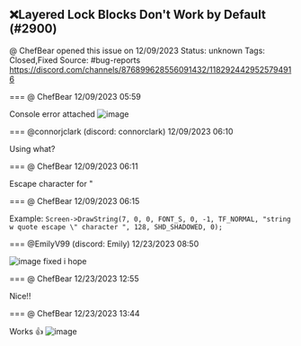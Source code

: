 ## ❌Layered Lock Blocks Don't Work by Default (#2900)
@ ChefBear opened this issue on 12/09/2023
Status: unknown
Tags: Closed,Fixed
Source: #bug-reports https://discord.com/channels/876899628556091432/1182924429525794916


=== @ ChefBear 12/09/2023 05:59

Console error attached
![image](https://cdn.discordapp.com/attachments/1182924429525794916/1182924429672579152/image.png?ex=65ebfab9&is=65d985b9&hm=a040cef361d9f9bce5a147aafd851c7cac8f2e3ea23ba58bc457506a23af57c7&)

=== @connorjclark (discord: connorclark) 12/09/2023 06:10

Using what?

=== @ ChefBear 12/09/2023 06:11

Escape character for "

=== @ ChefBear 12/09/2023 06:15

Example: `Screen->DrawString(7, 0, 0, FONT_S, 0, -1, TF_NORMAL, "string w quote escape \" character ", 128, SHD_SHADOWED, 0);`

=== @EmilyV99 (discord: Emily) 12/23/2023 08:50


![image](https://cdn.discordapp.com/attachments/1182924429525794916/1188040965269749850/image.png?ex=65ec22de&is=65d9adde&hm=fb86753c13941cb6475bd1571c1436a3bc2a8d47702d94099069e7534e2e4a9e&)
fixed
i hope

=== @ ChefBear 12/23/2023 12:55

Nice!!

=== @ ChefBear 12/23/2023 13:44

Works 👍
![image](https://cdn.discordapp.com/attachments/1182924429525794916/1188114905459589213/image.png?ex=65ec67bb&is=65d9f2bb&hm=bcebe5a29dae7e99aa15bdbffad2cced8cfd2a1b97f060f6794a4dc4bdab91e9&)

